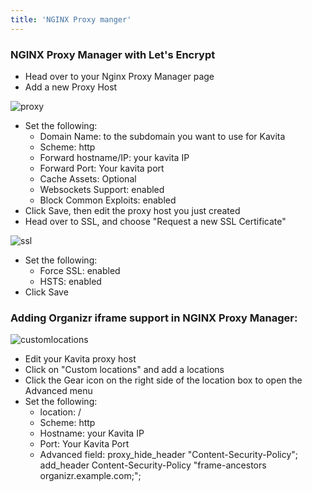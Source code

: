 ```yaml
---
title: 'NGINX Proxy manger'
---
```


 ### NGINX Proxy Manager with Let's Encrypt

* Head over to your Nginx Proxy Manager page 
* Add a new Proxy Host

![proxy](proxy.png "The proxy host settings")

* Set the following:
  * Domain Name: to the subdomain you want to use for Kavita
  * Scheme: http
  * Forward hostname/IP: your kavita IP 
  * Forward Port: Your kavita port
  * Cache Assets: Optional
  * Websockets Support: enabled
  * Block Common Exploits: enabled
* Click Save, then edit the proxy host you just created
* Head over to SSL, and choose "Request a new SSL Certificate"

![ssl](ssl.png "Requesting a new SSL Certificate")

* Set the following:
  * Force SSL: enabled
  * HSTS: enabled
* Click Save

### Adding Organizr iframe support in NGINX Proxy Manager:
![customlocations](customlocations.png "Custom Location settings for integrating with Organizr")
* Edit your Kavita proxy host
* Click on "Custom locations" and add a locations
* Click the Gear icon on the right side of the location box to open the Advanced menu
* Set the following:
  * location: /
  * Scheme: http
  * Hostname: your Kavita IP
  * Port: Your Kavita Port
  * Advanced field: 
  proxy_hide_header "Content-Security-Policy";
  add_header Content-Security-Policy "frame-ancestors organizr.example.com;"; 